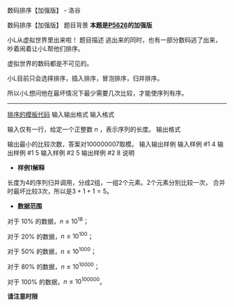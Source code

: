 



数码排序【加强版】 - 洛谷














数码排序【加强版】
题目背景
**本题是[P5626](https://www.luogu.org/problem/P5626)的加强版**

小L从虚拟世界里出来啦！
题目描述
逃出来的同时，也有一部分数码逃了出来，吵着闹着让小L帮他们排序。

虚拟世界的数码都是不可见的。

小L目前只会选择排序，插入排序，冒泡排序，归并排序。

所以小L想问他在最坏情况下最少需要几次比较，才能使序列有序。

------

[排序的模板代码](https://www.luogu.org/paste/fdtepscp)
输入输出格式
输入格式

输入仅有一行，给定一个正整数 $n$ ，表示序列的长度。
输出格式

输出最小的比较次数，答案对$100000007$取模。
输入输出样例
输入样例 #1
4
输出样例 #1
5
输入样例 #2
5
输出样例 #2
8
说明
- **样例$1$解释**

长度为$4$的序列归并调用，分成$2$组，一组$2$个元素。$2$个元素分别比较一次， 合并时最坏比较$3$次，所以是$3+1+1=5。$

- **数据范围**

对于 $10\%$ 的数据，$n\leq10^{18}$；

对于 $20\%$ 的数据，$n\leq10^{100}$；

对于 $50\%$ 的数据，$n\leq10^{1000}$；

对于 $80\%$ 的数据，$n\leq10^{10000}$；

对于 $100\%$ 的数据，$n\leq10^{100000}$。

**请注意时限**






